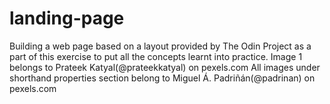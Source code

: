 # landing-page
Building a web page based on a layout provided by The Odin Project as a part of this exercise to put all the concepts learnt into practice.
Image 1 belongs to Prateek Katyal(@prateekkatyal) on pexels.com
All images under shorthand properties section belong to Miguel Á. Padriñán(@padrinan) on pexels.com